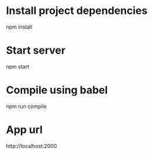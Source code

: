 # Install project dependencies
npm install

# Start server
npm start

# Compile using babel
npm run compile

# App url
http://localhost:2000